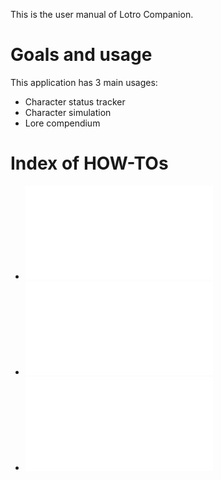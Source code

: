 This is the user manual of Lotro Companion.
 
# Goals and usage
This application has 3 main usages:
- Character status tracker
- Character simulation
- Lore compendium
 
# Index of HOW-TOs
- ![How to install the LotroCompanion plugin](HowTo/InstallPlugin/main.md)
- ![How to get items from the game into Lotro Companion](HowTo/ImportGameItems/main.md)
- ![Configuration of the LotroCompanion desktop application](HowTo/ApplicationConfiguration/main.md)

